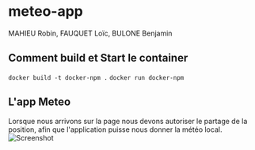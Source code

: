 # meteo-app

MAHIEU Robin, FAUQUET Loïc, BULONE Benjamin
 
## Comment build et Start le container
```docker build -t docker-npm .```
```docker run docker-npm```

## L'app Meteo
Lorsque nous arrivons sur la page nous devons autoriser le partage de la position, afin que l'application puisse nous donner la météo local.
<br/>
![Screenshot](autorisation.png)
